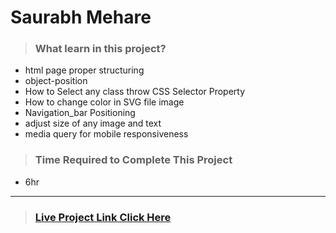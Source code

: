 #  **Saurabh Mehare**

>### What learn in this project?
- html page proper structuring
- object-position
- How to Select any class throw CSS  Selector Property
- How to  change color in SVG file image 
- Navigation_bar Positioning
- adjust size of any image and text
- media query for mobile responsiveness


>### Time Required to Complete This Project
- 6hr 

---
>### [Live Project Link Click Here ](https://project14-SAAS.netlify.app/)
